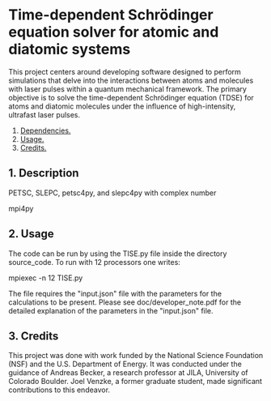 # Time-dependent Schrödinger equation solver for atomic and diatomic systems
This project centers around developing software designed to perform simulations that delve into the interactions between atoms and molecules with laser pulses within a quantum mechanical framework. The primary objective is to solve the time-dependent Schrödinger equation (TDSE) for atoms and diatomic molecules under the influence of high-intensity, ultrafast laser pulses.

1. [ Dependencies. ](#desc)
2. [ Usage. ](#usage)
3. [ Credits. ](#development)


<a name="desc"></a>
## 1. Description

PETSC, SLEPC, petsc4py, and slepc4py with complex number

mpi4py

<a name="usage"></a>
## 2. Usage

The code can be run by using the TISE.py file inside the directory source_code. To run with 12 processors one writes:

mpiexec -n 12 TISE.py

The file requires the "input.json" file with the parameters for the calculations to be present. Please see doc/developer_note.pdf for the detailed explanation of the parameters in the "input.json" file.


<a name="development"></a>
## 3. Credits
This project was done with work funded by the  National Science Foundation (NSF) and the U.S. Department of Energy. It was conducted under the guidance of Andreas Becker, a research professor at JILA, University of Colorado Boulder. Joel Venzke, a former graduate student, made significant contributions to this endeavor.
